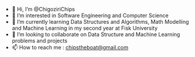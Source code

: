 - 👋 Hi, I’m @ChigoziriChips
- 👀 I’m interested in Software Engineering and Computer Science
- 🌱 I’m currently learning Data Structures and Algorithms, Math Modelling and Machine Learning in my second year at Fisk University
- 💞️ I’m looking to collaborate on Data Structure and Machine Learning problems and projects
- 📫 How to reach me : chipstheboat@gmail.com

<!---
ChigoziriChips/ChigoziriChips is a ✨ special ✨ repository because its `README.md` (this file) appears on your GitHub profile.
You can click the Preview link to take a look at your changes.
--->

